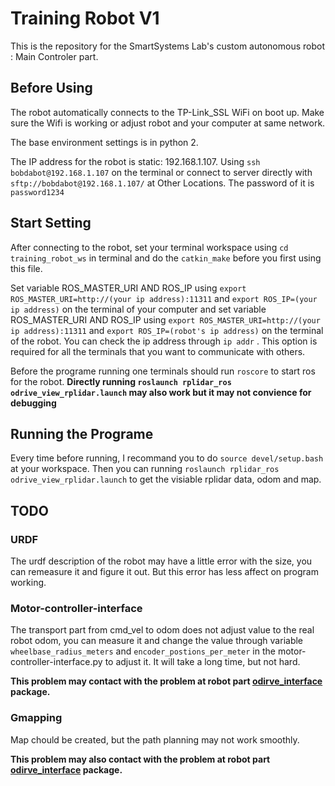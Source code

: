 # Training Robot V1

This is the repository for the SmartSystems Lab's custom autonomous robot : Main Controler part.

## Before Using 

The robot automatically connects to the TP-Link_SSL WiFi on boot up. Make sure the Wifi is working or adjust robot and your computer at same network.

The base environment settings is in python 2.

The IP address for the robot is static: 192.168.1.107. Using ```ssh bobdabot@192.168.1.107``` on the terminal or connect to server directly with ```sftp://bobdabot@192.168.1.107/``` at Other Locations. The password of it is ```password1234```

## Start Setting

After connecting to the robot, set your terminal workspace using ```cd training_robot_ws``` in terminal and do the ```catkin_make``` before you first using this file. 

Set variable ROS_MASTER_URI AND ROS_IP using ```export ROS_MASTER_URI=http://(your ip address):11311``` and ```export ROS_IP=(your ip address)``` on the terminal of your computer and set variable ROS_MASTER_URI AND ROS_IP using ```export ROS_MASTER_URI=http://(your ip address):11311``` and ```export ROS_IP=(robot's ip address)``` on the terminal of the robot. You can check the ip address through ```ip addr``` . This option is required for all the terminals that you want to communicate with others.

Before the programe running one terminals should run ```roscore``` to start ros for the robot. **Directly running ```roslaunch rplidar_ros odrive_view_rplidar.launch``` may also work but it may not convience for debugging**

## Running the Programe

Every time before running, I recommand you to do ```source devel/setup.bash``` at your workspace. Then you can running ```roslaunch rplidar_ros odrive_view_rplidar.launch``` to get the visiable rplidar data, odom and map.

## TODO

### URDF
The urdf description of the robot may have a little error with the size, you can remeasure it and figure it out. But this error has less affect on program working.

### Motor-controller-interface
The transport part from cmd_vel to odom does not adjust value to the real robot odom, you can measure it and change the value through variable ```wheelbase_radius_meters``` and ```encoder_postions_per_meter``` in the motor-controller-interface.py to adjust it. It will take a long time, but not hard.

**This problem may contact with the problem at robot part [odirve_interface](https://github.com/NicoPowers/odrive_interface) package.**

### Gmapping
Map chould be created, but the path planning may not work smoothly. 

**This problem may also contact with the problem at robot part [odirve_interface](https://github.com/NicoPowers/odrive_interface) package.**

